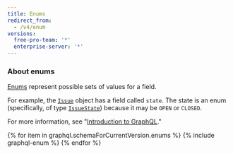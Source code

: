 ```yaml
---
title: Enums
redirect_from:
  - /v4/enum
versions:
  free-pro-team: '*'
  enterprise-server: '*'
---
```


### About enums

[Enums](https://graphql.github.io/graphql-spec/June2018/#sec-Enums) represent possible sets of values for a field.

For example, the [`Issue`](/v4/object/issue) object has a field called `state`. The state is an enum (specifically, of type [`IssueState`](/v4/enum/issuestate/)) because it may be `OPEN` or `CLOSED`.

For more information, see "[Introduction to GraphQL](/v4/guides/intro-to-graphql)."

{% for item in graphql.schemaForCurrentVersion.enums %}
  {% include graphql-enum %}
{% endfor %}
